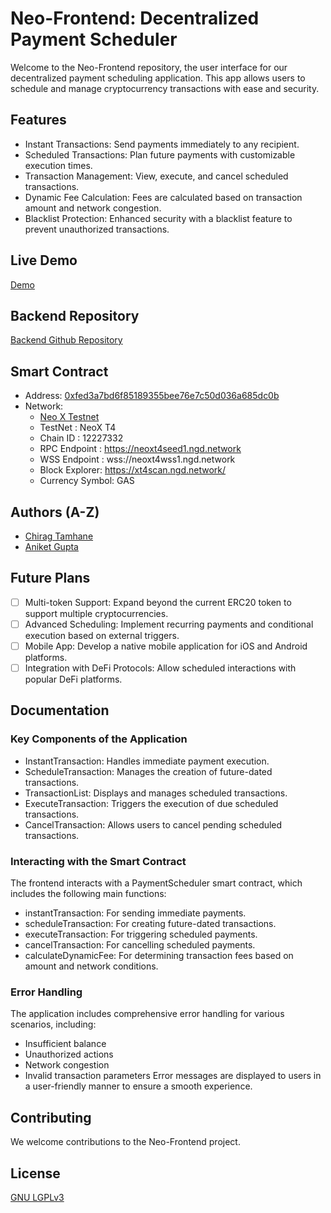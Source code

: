 
# Neo-Frontend: Decentralized Payment Scheduler

Welcome to the Neo-Frontend repository, the user interface for our decentralized payment scheduling application. This app allows users to schedule and manage cryptocurrency transactions with ease and security.
## Features

- Instant Transactions: Send payments immediately to any recipient.
- Scheduled Transactions: Plan future payments with customizable execution times.
- Transaction Management: View, execute, and cancel scheduled transactions.
- Dynamic Fee Calculation: Fees are calculated based on transaction amount and network congestion.
- Blacklist Protection: Enhanced security with a blacklist feature to prevent unauthorized transactions.
## Live Demo

[Demo](https://neo-frontend-git-main-firefly176s-projects.vercel.app/)
## Backend Repository

[Backend Github Repository](https://github.com/Firefly176/Neo-Backend/)
## Smart Contract

- Address: [0xfed3a7bd6f85189355bee76e7c50d036a685dc0b](https://xt4scan.ngd.network/address/0xfed3a7bd6f85189355bee76e7c50d036a685dc0b)
- Network: 
    - [Neo X Testnet](https://xdocs.ngd.network/development/development-environment-information#testnet)
    - TestNet : NeoX T4
    - Chain ID : 12227332
    - RPC Endpoint : https://neoxt4seed1.ngd.network
    - WSS Endpoint : wss://neoxt4wss1.ngd.network
    - Block Explorer: https://xt4scan.ngd.network/
    - Currency Symbol: GAS
## Authors (A-Z)

- [Chirag Tamhane](https://github.com/Chirag175)
- [Aniket Gupta](https://github.com/Firefly176)

## Future Plans
- [ ]  Multi-token Support: Expand beyond the current ERC20 token to support multiple cryptocurrencies.
- [ ]  Advanced Scheduling: Implement recurring payments and conditional execution based on external triggers.
- [ ]  Mobile App: Develop a native mobile application for iOS and Android platforms.
- [ ]  Integration with DeFi Protocols: Allow scheduled interactions with popular DeFi platforms.
## Documentation

### Key Components of the Application
- InstantTransaction: Handles immediate payment execution.
- ScheduleTransaction: Manages the creation of future-dated transactions.
- TransactionList: Displays and manages scheduled transactions.
- ExecuteTransaction: Triggers the execution of due scheduled transactions.
- CancelTransaction: Allows users to cancel pending scheduled transactions.

### Interacting with the Smart Contract
The frontend interacts with a PaymentScheduler smart contract, which includes the following main functions:
- instantTransaction: For sending immediate payments.
- scheduleTransaction: For creating future-dated transactions.
- executeTransaction: For triggering scheduled payments.
- cancelTransaction: For cancelling scheduled payments.
- calculateDynamicFee: For determining transaction fees based on amount and network conditions.

### Error Handling

The application includes comprehensive error handling for various scenarios, including:
- Insufficient balance
- Unauthorized actions
- Network congestion
- Invalid transaction parameters
Error messages are displayed to users in a user-friendly manner to ensure a smooth experience.
## Contributing

We welcome contributions to the Neo-Frontend project.


## License

[GNU LGPLv3](https://choosealicense.com/licenses/lgpl-3.0/)
